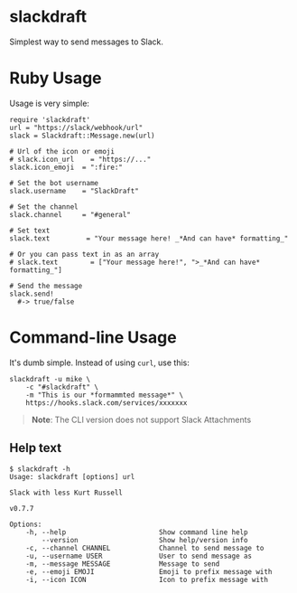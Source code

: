# slackdraft
Simplest way to send messages to Slack.

# Ruby Usage

Usage is very simple:

    require 'slackdraft'
    url = "https://slack/webhook/url"
    slack = Slackdraft::Message.new(url)
    
    # Url of the icon or emoji
    # slack.icon_url    = "https://..."
    slack.icon_emoji  = ":fire:"
    
    # Set the bot username
    slack.username    = "SlackDraft"
    
    # Set the channel
    slack.channel     = "#general"
    
    # Set text
    slack.text         = "Your message here! _*And can have* formatting_"
    
    # Or you can pass text in as an array
    # slack.text        = ["Your message here!", ">_*And can have* formatting_"]

    # Send the message
    slack.send!
      #-> true/false

# Command-line Usage

It's dumb simple. Instead of using `curl`, use this:

    slackdraft -u mike \
        -c "#slackdraft" \
        -m "This is our *formammted message*" \
        https://hooks.slack.com/services/xxxxxxx

> **Note**: The CLI version does not support Slack Attachments

## Help text

    $ slackdraft -h
    Usage: slackdraft [options] url

    Slack with less Kurt Russell

    v0.7.7

    Options:
        -h, --help                       Show command line help
            --version                    Show help/version info
        -c, --channel CHANNEL            Channel to send message to
        -u, --username USER              User to send message as
        -m, --message MESSAGE            Message to send
        -e, --emoji EMOJI                Emoji to prefix message with
        -i, --icon ICON                  Icon to prefix message with
